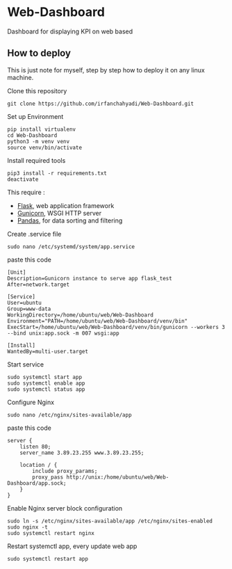 # Web-Dashboard
Dashboard for displaying KPI on web based

## How to deploy
This is just note for myself, step by step how to deploy it on any linux machine.

Clone this repository
```
git clone https://github.com/irfanchahyadi/Web-Dashboard.git
```

Set up Environment
```
pip install virtualenv
cd Web-Dashboard
python3 -m venv venv
source venv/bin/activate
```

Install required tools
```
pip3 install -r requirements.txt
deactivate
```
This require :
- [Flask](https://github.com/pallets/flask), web application framework
- [Gunicorn](https://github.com/benoitc/gunicorn), WSGI HTTP server
- [Pandas](https://github.com/pandas-dev/pandas), for data sorting and filtering

Create .service file
```
sudo nano /etc/systemd/system/app.service
```
paste this code
```
[Unit]
Description=Gunicorn instance to serve app flask_test
After=network.target

[Service]
User=ubuntu
Group=www-data
WorkingDirectory=/home/ubuntu/web/Web-Dashboard
Environment="PATH=/home/ubuntu/web/Web-Dashboard/venv/bin"
ExecStart=/home/ubuntu/web/Web-Dashboard/venv/bin/gunicorn --workers 3 --bind unix:app.sock -m 007 wsgi:app

[Install]
WantedBy=multi-user.target
```

Start service
```
sudo systemctl start app
sudo systemctl enable app
sudo systemctl status app
```

Configure Nginx
```
sudo nano /etc/nginx/sites-available/app
```
paste this code
```
server {
    listen 80;
    server_name 3.89.23.255 www.3.89.23.255;

    location / {
        include proxy_params;
        proxy_pass http://unix:/home/ubuntu/web/Web-Dashboard/app.sock;
    }
}
```

Enable Nginx server block configuration
```
sudo ln -s /etc/nginx/sites-available/app /etc/nginx/sites-enabled
sudo nginx -t
sudo systemctl restart nginx
```

Restart systemctl app, every update web app
```
sudo systemctl restart app
```
